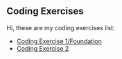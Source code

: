 ## Coding Exercises

Hi, these are my coding exercises list:

- [Coding Exercise 1/Foundation](coding-foundation)
- [Coding Exercise 2](coding-exercise-2)
